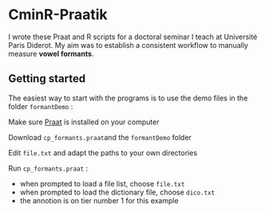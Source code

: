 # CminR-Praatik
I wrote these Praat and R scripts for a doctoral seminar I teach at Université Paris Diderot. My aim was to establish a consistent workflow to manually measure **vowel formants**.
## Getting started
The easiest way to start with the programs is to use the demo files in the folder `formantDemo` :

Make sure [Praat](http://www.fon.hum.uva.nl/praat/) is installed on your computer

Download `cp_formants.praat`and the `formantDemo` folder

Edit `file.txt` and adapt the paths to your own directories

Run `cp_formants.praat` :
* when prompted to load a file list, choose `file.txt`
* when prompted to load the dictionary file, choose `dico.txt`
* the annotion is on tier number 1 for this example

